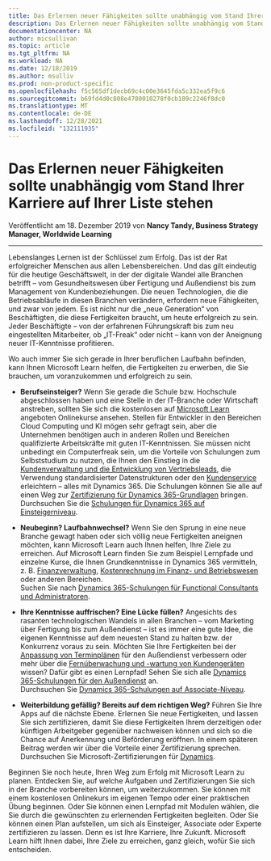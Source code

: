 ```yaml
---
title: Das Erlernen neuer Fähigkeiten sollte unabhängig vom Stand Ihrer Karriere auf Ihrer Liste stehen | Microsoft-Dokumentation
description: Das Erlernen neuer Fähigkeiten sollte unabhängig vom Stand Ihrer Karriere auf Ihrer Liste stehen
documentationcenter: NA
author: micsullivan
ms.topic: article
ms.tgt_pltfrm: NA
ms.workload: NA
ms.date: 12/18/2019
ms.author: msulliv
ms.prod: non-product-specific
ms.openlocfilehash: f5c565df1decb69c4c00e3645fda5c332ea5f9c6
ms.sourcegitcommit: b69fd4d0c808e4780010278f0cb189c2246f8dc0
ms.translationtype: MT
ms.contentlocale: de-DE
ms.lasthandoff: 12/28/2021
ms.locfileid: "132111935"
---
```

# <a name="wherever-you-are-in-your-career-learning-new-skills-should-be-on-your-list"></a>Das Erlernen neuer Fähigkeiten sollte unabhängig vom Stand Ihrer Karriere auf Ihrer Liste stehen

Veröffentlicht am 18. Dezember 2019 von **Nancy Tandy, Business Strategy Manager, Worldwide Learning**

___

Lebenslanges Lernen ist der Schlüssel zum Erfolg. Das ist der Rat erfolgreicher Menschen aus allen Lebensbereichen. Und das gilt eindeutig für die heutige Geschäftswelt, in der der digitale Wandel alle Branchen betrifft – vom Gesundheitswesen über Fertigung und Außendienst bis zum Management von Kundenbeziehungen. Die neuen Technologien, die die Betriebsabläufe in diesen Branchen verändern, erfordern neue Fähigkeiten, und zwar von jedem. Es ist nicht nur die „neue Generation“ von Beschäftigten, die diese Fertigkeiten braucht, um heute erfolgreich zu sein. Jeder Beschäftigte – von der erfahrenen Führungskraft bis zum neu eingestellten Mitarbeiter, ob „IT-Freak“ oder nicht – kann von der Aneignung neuer IT-Kenntnisse profitieren.

Wo auch immer Sie sich gerade in Ihrer beruflichen Laufbahn befinden, kann Ihnen Microsoft Learn helfen, die Fertigkeiten zu erwerben, die Sie brauchen, um voranzukommen und erfolgreich zu sein.

- **Berufseinsteiger?** Wenn Sie gerade die Schule bzw. Hochschule abgeschlossen haben und eine Stelle in der IT-Branche oder Wirtschaft anstreben, sollten Sie sich die kostenlosen auf [Microsoft Learn](https://docs.microsoft.com/learn/dynamics365/?WT.mc_id=BABlog5__Learn-blog-wwl) angeboten Onlinekurse ansehen.  Stellen für Entwickler in den Bereichen Cloud Computing und KI mögen sehr gefragt sein, aber die Unternehmen benötigen auch in anderen Rollen und Bereichen qualifizierte Arbeitskräfte mit guten IT-Kenntnissen. Sie müssen nicht unbedingt ein Computerfreak sein, um die Vorteile von Schulungen zum Selbststudium zu nutzen, die Ihnen den Einstieg in die [Kundenverwaltung und die Entwicklung von Vertriebsleads](https://docs.microsoft.com/learn/modules/overview-d365-sales-professional/?WT.mc_id=BABlog5__Dynsalesleads-blog-wwl), die Verwendung standardisierter Datenstrukturen oder den [Kundenservice](https://docs.microsoft.com/learn/modules/get-started-with-dynamics-365-for-customer-service/?WT.mc_id=BABlog5__customerservice-blog-wwl) erleichtern – alles mit Dynamics 365. Die Schulungen können Sie alle auf einen Weg zur [Zertifizierung für Dynamics 365-Grundlagen](https://docs.microsoft.com/learn/certifications/d365-fundamentals) bringen.  
Durchsuchen Sie die [Schulungen für Dynamics 365 auf Einsteigerniveau](https://docs.microsoft.com/learn/browse/?roles=functional-consultant&products=dynamics&levels=beginner?WT.mc_id=BABlog5__dynbeginner_training-blog-wwl;).

- **Neubeginn? Laufbahnwechsel?** Wenn Sie den Sprung in eine neue Branche gewagt haben oder sich völlig neue Fertigkeiten aneignen möchten, kann Microsoft Learn auch Ihnen helfen, Ihre Ziele zu erreichen. Auf Microsoft Learn finden Sie zum Beispiel Lernpfade und einzelne Kurse, die Ihnen Grundkenntnisse in Dynamics 365 vermitteln, z. B. [Finanzverwaltung](https://docs.microsoft.com/learn/browse/?roles=functional-consultant&products=dynamics&levels=beginner&WT.mc_id=BABlog5__dynbeginner_training-blog-wwl), [Kostenrechnung im Finanz- und Betriebswesen](https://docs.microsoft.com/learn/modules/get-started-cost-accounting-dyn365-finance/?WT.mc_id=BABlog5__costaccounting-blog-wwl) oder anderen Bereichen.  
Suchen Sie nach [Dynamics 365-Schulungen für Functional Consultants und Administratoren](https://docs.microsoft.com/learn/browse/?roles=functional-consultant%2Cadministrator&products=dynamics&levels=beginner&WT.mc_id=BABlog5__functionalconsultants-blog-wwl).

- **Ihre Kenntnisse auffrischen? Eine Lücke füllen?** Angesichts des rasanten technologischen Wandels in allen Branchen – vom Marketing über Fertigung bis zum Außendienst – ist es immer eine gute Idee, die eigenen Kenntnisse auf dem neuesten Stand zu halten bzw. der Konkurrenz voraus zu sein. Möchten Sie Ihre Fertigkeiten bei der [Anpassung von Terminplänen](https://docs.microsoft.com/learn/modules/customize-the-schedule-board-urs-dynamics-field-service/?WT.mc_id=BABlog5__scheduleboards-blog-wwl) für den Außendienst verbessern oder mehr über die [Fernüberwachung und -wartung von Kundengeräten](https://docs.microsoft.com/learn/modules/remotely-monitor-and-service-customer-equipment/?WT.mc_id=BABlog5__customerservice_equipment-blog-wwl) wissen? Dafür gibt es einen Lernpfad! Sehen Sie sich alle [Dynamics 365-Schulungen für den Außendienst](https://docs.microsoft.com/learn/browse/?roles=functional-consultant&products=dynamics-field-service&WT.mc_id=BABlog5__dynfieldservice-blog-wwl) an.  
Durchsuchen Sie [Dynamics 365-Schulungen auf Associate-Niveau](https://docs.microsoft.com/learn/browse/?roles=functional-consultant%2Cadministrator&products=dynamics&levels=intermediate&WT.mc_id=BABlog5__associateleveltrainings-blog-wwl).

- **Weiterbildung gefällig? Bereits auf dem richtigen Weg?** Führen Sie Ihre Apps auf die nächste Ebene. Erlernen Sie neue Fertigkeiten, und lassen Sie sich zertifizieren, damit Sie diese Fertigkeiten Ihrem derzeitigen oder künftigen Arbeitgeber gegenüber nachweisen können und sich so die Chance auf Anerkennung und Beförderung eröffnen. In einem späteren Beitrag werden wir über die Vorteile einer Zertifizierung sprechen.  
Durchsuchen Sie Microsoft-Zertifizierungen für [Dynamics](https://docs.microsoft.com/learn/certifications/d365-fundamentals?WT.mc_id=BABlog5__dyncertifications-blog-wwl).

Beginnen Sie noch heute, Ihren Weg zum Erfolg mit Microsoft Learn zu planen. Entdecken Sie, auf welche Aufgaben und Zertifizierungen Sie sich in der Branche vorbereiten können, um weiterzukommen. Sie können mit einem kostenlosen Onlinekurs im eigenen Tempo oder einer praktischen Übung beginnen. Oder Sie können einen Lernpfad mit Modulen wählen, die Sie durch die gewünschten zu erlernenden Fertigkeiten begleiten. Oder Sie können einen Plan aufstellen, um sich als Einsteiger, Associate oder Experte zertifizieren zu lassen. Denn es ist Ihre Karriere, Ihre Zukunft. Microsoft Learn hilft Ihnen dabei, Ihre Ziele zu erreichen, ganz gleich, wofür Sie sich entscheiden.